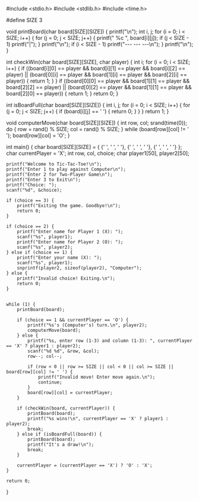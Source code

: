 #include <stdio.h>
#include <stdlib.h>
#include <time.h>

#define SIZE 3

void printBoard(char board[SIZE][SIZE]) {
    printf("\n");
    int i, j;
    for (i = 0; i < SIZE; i++) {
        for (j = 0; j < SIZE; j++) {
            printf(" %c ", board[i][j]);
            if (j < SIZE - 1) printf("|");
        }
        printf("\n");
        if (i < SIZE - 1) printf("--- --- ---\n");
    }
    printf("\n");
}

int checkWin(char board[SIZE][SIZE], char player) {
    int i;
    for (i = 0; i < SIZE; i++) {
        if ((board[i][0] == player && board[i][1] == player && board[i][2] == player) || 
            (board[0][i] == player && board[1][i] == player && board[2][i] == player)) {
            return 1;
        }
    }
    if ((board[0][0] == player && board[1][1] == player && board[2][2] == player) || 
        (board[0][2] == player && board[1][1] == player && board[2][0] == player)) {
        return 1;
    }
    return 0;
}

int isBoardFull(char board[SIZE][SIZE]) {
    int i, j;
    for (i = 0; i < SIZE; i++) {
        for (j = 0; j < SIZE; j++) {
            if (board[i][j] == ' ') {
                return 0;
            }
        }
    }
    return 1;
}

void computerMove(char board[SIZE][SIZE]) {
    int row, col;
    srand(time(0));
    do {
        row = rand() % SIZE;
        col = rand() % SIZE;
    } while (board[row][col] != ' ');
    board[row][col] = 'O';
}

int main() {
    char board[SIZE][SIZE] = { {' ', ' ', ' '}, {' ', ' ', ' '}, {' ', ' ', ' '} };
    char currentPlayer = 'X';
    int row, col, choice;
    char player1[50], player2[50];

    printf("Welcome to Tic-Tac-Toe!\n");
    printf("Enter 1 to play against Computer\n");
    printf("Enter 2 for Two-Player Game\n");
    printf("Enter 3 to Exit\n");
    printf("Choice: ");
    scanf("%d", &choice);
    
    if (choice == 3) {
        printf("Exiting the game. Goodbye!\n");
        return 0;
    }

    if (choice == 2) {
        printf("Enter name for Player 1 (X): ");
        scanf("%s", player1);
        printf("Enter name for Player 2 (O): ");
        scanf("%s", player2);
    } else if (choice == 1) {
        printf("Enter your name (X): ");
        scanf("%s", player1);
        snprintf(player2, sizeof(player2), "Computer");
    } else {
        printf("Invalid choice! Exiting.\n");
        return 0;
    }


    while (1) {
        printBoard(board);

        if (choice == 1 && currentPlayer == 'O') {
            printf("%s's (Computer's) turn.\n", player2);
            computerMove(board);
        } else {
            printf("%s, enter row (1-3) and column (1-3): ", currentPlayer == 'X' ? player1 : player2);
            scanf("%d %d", &row, &col);
            row--; col--;

            if (row < 0 || row >= SIZE || col < 0 || col >= SIZE || board[row][col] != ' ') {
                printf("Invalid move! Enter move again.\n");
                continue;
            }
            board[row][col] = currentPlayer;
        }

        if (checkWin(board, currentPlayer)) {
            printBoard(board);
            printf("%s wins!\n", currentPlayer == 'X' ? player1 : player2);
            break;
        } else if (isBoardFull(board)) {
            printBoard(board);
            printf("It's a draw!\n");
            break;
        }

        currentPlayer = (currentPlayer == 'X') ? 'O' : 'X';
    }

    return 0;
}
